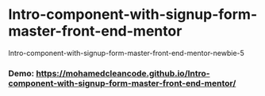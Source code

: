 # Intro-component-with-signup-form-master-front-end-mentor
Intro-component-with-signup-form-master-front-end-mentor-newbie-5
### Demo: https://mohamedcleancode.github.io/Intro-component-with-signup-form-master-front-end-mentor/
